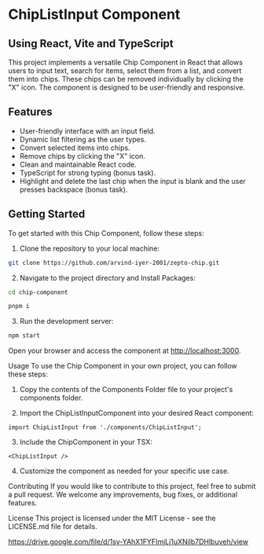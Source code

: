 # ChipListInput Component
## Using React, Vite and TypeScript

This project implements a versatile Chip Component in React that allows users to input text, search for items, select them from a list, and convert them into chips. These chips can be removed individually by clicking the "X" icon. The component is designed to be user-friendly and responsive.

## Features
- User-friendly interface with an input field.
- Dynamic list filtering as the user types.
- Convert selected items into chips.
- Remove chips by clicking the "X" icon.
- Clean and maintainable React code.
- TypeScript for strong typing (bonus task).
- Highlight and delete the last chip when the input is blank and the user presses backspace (bonus task).

## Getting Started
To get started with this Chip Component, follow these steps:

1. Clone the repository to your local machine:
```bash
git clone https://github.com/arvind-iyer-2001/zepto-chip.git
```

2. Navigate to the project directory and Install Packages:
```bash
cd chip-component

pnpm i
```

3. Run the development server:
```bash
npm start
```
Open your browser and access the component at [http://localhost:3000](http://localhost:3000).

Usage
To use the Chip Component in your own project, you can follow these steps:
1. Copy the contents of the Components Folder file to your project's components folder.

2. Import the ChipListInputComponent into your desired React component:
```typecript
import ChipListInput from './components/ChipListInput';
```

3. Include the ChipComponent in your TSX:
```typecript
<ChipListInput />
```
4. Customize the component as needed for your specific use case.

Contributing
If you would like to contribute to this project, feel free to submit a pull request. We welcome any improvements, bug fixes, or additional features.

License
This project is licensed under the MIT License - see the LICENSE.md file for details.

https://drive.google.com/file/d/1sy-YAhX1FYFImjLj1uXNilb7DHlbuveh/view
